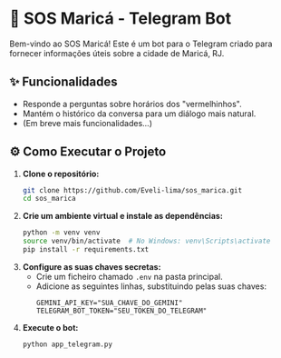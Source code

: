 ﻿# 🤖 SOS Maricá - Telegram Bot

Bem-vindo ao SOS Maricá! Este é um bot para o Telegram criado para fornecer informações úteis sobre a cidade de Maricá, RJ.

## ✨ Funcionalidades

* Responde a perguntas sobre horários dos "vermelhinhos".
* Mantém o histórico da conversa para um diálogo mais natural.
* (Em breve mais funcionalidades...)

## ⚙️ Como Executar o Projeto

1.  **Clone o repositório:**
    ```bash
    git clone https://github.com/Eveli-lima/sos_marica.git
    cd sos_marica
    ```
2.  **Crie um ambiente virtual e instale as dependências:**
    ```bash
    python -m venv venv
    source venv/bin/activate  # No Windows: venv\Scripts\activate
    pip install -r requirements.txt
    ```
3.  **Configure as suas chaves secretas:**
    * Crie um ficheiro chamado `.env` na pasta principal.
    * Adicione as seguintes linhas, substituindo pelas suas chaves:
        ```
        GEMINI_API_KEY="SUA_CHAVE_DO_GEMINI"
        TELEGRAM_BOT_TOKEN="SEU_TOKEN_DO_TELEGRAM"
        ```
4.  **Execute o bot:**
    ```bash
    python app_telegram.py
    ```